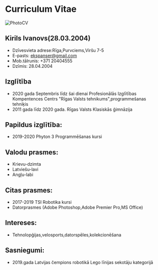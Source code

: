 # Curriculum Vitae
![PhotoCV](https://b.radikal.ru/b15/2102/35/907bca1d3068.png)

## Kirils Ivanovs(28.03.2004)
* Dzīvesvieta adrese:Rīga,Purvciems,Viršu 7-5
* E-pasts: ekspanser@gmail.com
* Mob.tālrunis: +371 20404555
* Dzīmis: 28.04.2004

## Izglītība
* 2020 gada Septembris līdz šai dienai Profesionālās Izglītības Kompentences Centrs "Rīgas Valsts tehnikums",programmešanas tehniķis
* 2011 gada līdz 2020 gada. Rīgas Valsts Klasiskās ģimnāzija

## Papildus izglītība:
* 2019-2020 Phyton 3 Programmēšanas kursi

## Valodu prasmes:
* Krievu-dzimta
* Latviešu-lavi
* Angļu-labi

## Citas prasmes:
* 2017-2019 TSI Robotika kursi
* Datorprasmes (Adobe Photoshop,Adobe Premier Pro,MS Office)

## Intereses:
* Tehnolopģijas,velosports,datorspēles,kolekcionēšana

## Sasniegumi:
* 2019.gada Latvijas čempions robotikā Lego līnijas sekotāju kategorijā
